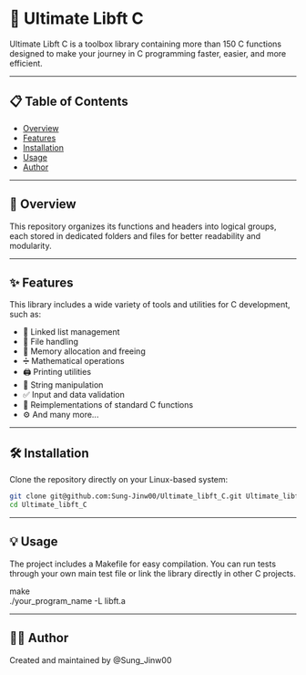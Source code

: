 # 🚀 Ultimate Libft C

Ultimate Libft C is a toolbox library containing more than 150 C functions designed to make your journey in C programming faster, easier, and more efficient.

---

## 📋 Table of Contents
- [Overview](#-overview)
- [Features](#-features)
- [Installation](#-installation)
- [Usage](#-usage)
- [Author](#-author)

---

## 👀 Overview

This repository organizes its functions and headers into logical groups, each stored in dedicated folders and files for better readability and modularity.

---

## ✨ Features

This library includes a wide variety of tools and utilities for C development, such as:

- 🔗 Linked list management  
- 📂 File handling  
- 💾 Memory allocation and freeing  
- ➗ Mathematical operations  
- 🖨️ Printing utilities  
- 🧵 String manipulation  
- ✅ Input and data validation  
- 🧩 Reimplementations of standard C functions  
- ⚙️ And many more...

---

## 🛠️ Installation

Clone the repository directly on your Linux-based system:

```bash
git clone git@github.com:Sung-Jinw00/Ultimate_libft_C.git Ultimate_libft_C
cd Ultimate_libft_C
```

---

## 💡 Usage

The project includes a Makefile for easy compilation.
You can run tests through your own main test file or link the library directly in other C projects.

make  
./your_program_name -L libft.a

---

## 🧑‍💻 Author

Created and maintained by @Sung_Jinw00
